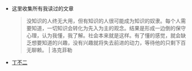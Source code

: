 - 这里收集所有我读过的文章
  > 没知识的人终无大用，但有知识的人很可能成为知识的奴隶。每个人需要知道，一切知识会转化为先入为主的观念。结果是形成一边倒的保守心理，认为我懂，我了解。社会本来就是这样。有了懂的感觉，就会缺乏想要知道的兴趣，没有兴趣就将失去前进的动力，等待他的只剩下百无聊赖。 | 洛克菲勒
- [丁不二](https://twitter.com/zhangyouruo)